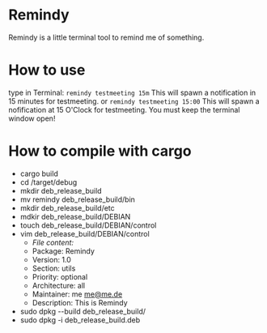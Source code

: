 # Remindy

Remindy is a little terminal tool to remind me of something.

# How to use

type in Terminal:
`remindy testmeeting 15m`
This will spawn a notification in 15 minutes for testmeeting.
or
`remindy testmeeting 15:00`
This will spawn a nofification at 15 O'Clock for testmeeting.
You must keep the terminal window open!

# How to compile with cargo

- cargo build
- cd /target/debug
- mkdir deb_release_build
- mv remindy deb_release_build/bin
- mkdir deb_release_build/etc
- mdkir deb_release_build/DEBIAN
- touch deb_release_build/DEBIAN/control
- vim deb_release_build/DEBIAN/control
  - _File content:_
  - Package: Remindy
  - Version: 1.0
  - Section: utils
  - Priority: optional
  - Architecture: all
  - Maintainer: me <me@me.de>
  - Description: This is Remindy
- sudo dpkg --build deb_release_build/
- sudo dpkg -i deb_release_build.deb
